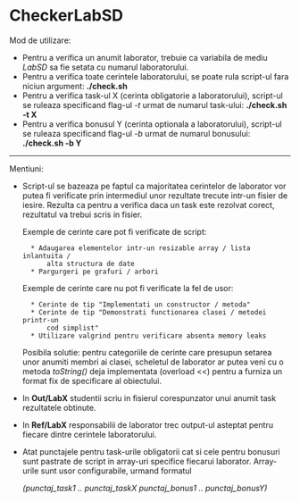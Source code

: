 # CheckerLabSD

Mod de utilizare:

 * Pentru a verifica un anumit laborator, trebuie ca variabila de mediu
_LabSD_ sa fie setata cu numarul laboratorului.
 * Pentru a verifica toate cerintele laboratorului, se poate rula script-ul
fara niciun argument: <b>./check.sh</b>
 * Pentru a verifica task-ul X (cerinta obligatorie a laboratorului), script-ul
se ruleaza specificand flag-ul _-t_ urmat de numarul task-ului: <b>./check.sh -t X</b>
 * Pentru a verifica bonusul Y (cerinta optionala a laboratorului), script-ul
se ruleaza specificand flag-ul _-b_ urmat de numarul bonusului: <b>./check.sh -b Y</b>

---

Mentiuni:

* Script-ul se bazeaza pe faptul ca majoritatea cerintelor de laborator
vor putea fi verificate prin intermediul unor rezultate trecute intr-un
fisier de iesire. Rezulta ca pentru a verifica daca un task este rezolvat
corect, rezultatul va trebui scris in fisier.

    Exemple de cerinte care pot fi verificate de script:
    
        * Adaugarea elementelor intr-un resizable array / lista inlantuita /
            alta structura de date
        * Pargurgeri pe grafuri / arbori

    Exemple de cerinte care nu pot fi verificate la fel de usor:
    
        * Cerinte de tip "Implementati un constructor / metoda"
        * Cerinte de tip "Demonstrati functionarea clasei / metodei printr-un
            cod simplist"
        * Utilizare valgrind pentru verificare absenta memory leaks

    Posibila solutie: pentru categoriile de cerinte care presupun
        setarea unor anumiti membri ai clasei, scheletul de laborator
        ar putea veni cu o metoda _toString()_ deja implementata
        (overload <<) pentru a furniza un format fix de specificare
        al obiectului.

* In <b>Out/LabX</b> studentii scriu in fisierul corespunzator unui anumit task
rezultatele obtinute.

* In <b>Ref/LabX</b> responsabilii de laborator trec output-ul asteptat pentru
fiecare dintre cerintele laboratorului.

* Atat punctajele pentru task-urile obligatorii cat si cele pentru bonusuri
sunt pastrate de script in array-uri specifice fiecarui laborator. Array-urile
sunt usor configurabile, urmand formatul

    _(punctaj_task1 .. punctaj_taskX punctaj_bonus1 .. punctaj_bonusY)_
